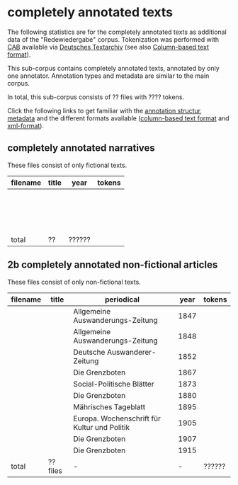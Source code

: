 # completely annotated texts

The following statistics are for the completely annotated texts as additional data of the "Redewiedergabe" corpus. Tokenization was performed with [CAB](https://kaskade.dwds.de/demo/cab/file) available via [Deutsches Textarchiv](http://www.deutschestextarchiv.de) (see also [Column-based text format](column_based_text_format.md)).

This sub-corpus contains completely annotated texts, annotated by only one annotator. Annotation types and metadata are similar to the main corpus.

In total, this sub-corpus consists of ?? files with ???? tokens.

Click the following links to get familiar with the [annotation structur](https://github.com/redewiedergabe/corpus/blob/master/resources/docs/annotation_structure.md), [metadata](https://github.com/redewiedergabe/corpus/blob/master/resources/docs/metadata.md) and the different formats available ([column-based text format](https://github.com/redewiedergabe/corpus/blob/master/resources/docs/column_based_text_format.md) and [xml-format](https://github.com/redewiedergabe/corpus/blob/master/resources/docs/xml_format.md)).

## completely annotated narratives

These files consist of only fictional texts.

| filename | title | year | tokens |
|----------|-------|------|--------|
|  |  |  |  |
|  |  |  |  |
|  |  |  |  |
|  |  |  |  |
|  |  |  |  |
|  |  |  |  |
|  |  |  |  |
|  |  |  |  |
|  |  |  |  |
|  |  |  |  |
|  |  |  |  |
|  |  |  |  |
|  |  |  |  |
|  |  |  |  |
|  |  |  |  |
|  |  |  |  |
|  |  |  |  |
| total | ??    | ?????? |

## 2b completely annotated non-fictional articles

These files consist of only non-fictional texts.

| filename | title | periodical | year | tokens |
|----------|-------|------------|------|--------|
|  |  | Allgemeine Auswanderungs-Zeitung | 1847 |  |
|  |  | Allgemeine Auswanderungs-Zeitung | 1848 |  |
|  |  | Deutsche Auswanderer-Zeitung | 1852 |  |
|  |  | Die Grenzboten | 1867 |  |
|  |  | Social-Politische Blätter | 1873 |  |
|  |  | Die Grenzboten | 1880 |  |
|  |  | Mährisches Tageblatt | 1895 |  |
|  |  | Europa. Wochenschrift für Kultur und Politik | 1905 |  |
|  |  | Die Grenzboten | 1907 |  |
|  |  | Die Grenzboten | 1915 |  |
| total | ?? files | - | - | ?????? |


